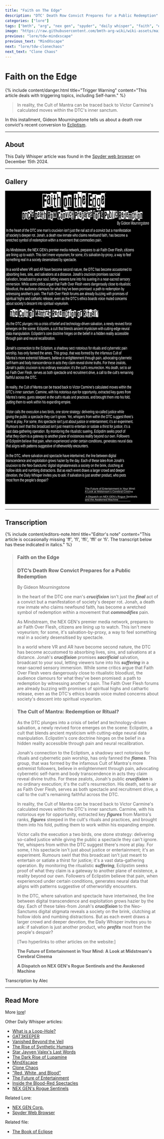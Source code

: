 ```yaml
---
title: "Faith on The Edge"
description: "DTC' Death Row Convict Prepares for a Public Redemption"
categories: ["lore"]
tags: ["bmth", "arg", "nex gen", "spyder", "daily whisper", "faith", "edge"]
image: "https://raw.githubusercontent.com/bmth-arg-wiki/wiki-assets/main/lore/webbrowser/dailywhisper/faith-300x300.png"
previous: "lore/tdw-mindxscape"
previous_text: "MindXscape"
next: "lore/tdw-clonechaos"
next_text: "Clone Chaos"
---
```

# Faith on the Edge

{% include content/danger.html
title="Trigger Warning"
content="This article deals with triggering topics, including Self-harm."
%}

> In reality, the Cult of Mantra can be traced back to Victor Carmine's calculated moves within the DTC's inner sanctum. 

In this installment, Gideon Mourningstone tells us about a death row convict's recent conversion to [Ecliptism](../for-sof/book-of-eclipse).

***

## About

This Daily Whisper article was found in the [Spyder web browser](webbrowser) on December 15th 2024.

***

## Gallery

![faith edge article](https://raw.githubusercontent.com/bmth-arg-wiki/wiki-assets/main/lore/webbrowser/dailywhisper/faith.png)

***

## Transcription

{% include content/editors-note.html
title="Editor's note"
content="This article is occasionally missing 'ff', 'fl', 'ffi', 'ffl' or 'fi'. The transcript below has these indicated in italics."
%}

> ### Faith on the Edge
> 
> ### DTC’s Death Row Convict Prepares for a Public Redemption
> 
> By Gideon Mourningstone
>
> In the heart of the DTC one man's **_crucifixion_** isn't just the **_final_** act of a convict but a manifestation 
> of society's deeper rot. Jonah, a death row inmate who claims newfound faith, has become a wretched symbol of 
> redemption within a movement that **_commodifies_** pain.
>
> As Mindstream, the NEX GEN's premier media network, prepares to air Faith Over Flesh, citizens are lining up to watch. 
> This isn't mere voyeurism; for some, it's salvation-by-proxy, a way to feel something real in a society desensitised by spectacle.
>
> In a world where VR and AR have become second nature, the DTC has become accustomed to absorbing lives, sins, 
> and salvations at a distance. Jonah's **_crucifixion_** promises **_sacrificial_** salvation, broadcast to your soul, 
> letting viewers tune into his **_suffering_** in a near-sacred sensory immersion. 
> While some critics argue that Faith Over Flesh veers dangerously close to ritualistic bloodlust, 
> the audience clamours for what they've been promised: a path to redemption by witnessing another's pain. 
> The Faith Over Flesh forums are already buzzing with promises of spiritual highs and cathartic release, 
> even as the DTC's ethics boards voice muted concerns about society's descent into spiritual voyeurism.

> ### The Cult of Mantra: Redemption or Ritual?
>
> As the DTC plunges into a crisis of belief and technology-driven salvation, a newly revived force emerges on the scene: 
> Eclipstim, a cult that blends ancient mysticism with cutting-edge neural data manipulation. 
> Eclipstim's core doctrine hinges on the belief in a hidden reality accessible through pain and neural recalibration.
>
> Jonah's connection to the Ecliptism, a shadowy sect notorious for rituals and cybernetic pain worship, 
> has only fanned the **_flames_**. This group, that was formed by the infamous Cult of Mantra's more extremist followers, 
> believe in enlightenment through pain, advocating cybernetic self-harm and body transcendence in acts they claim reveal divine truths. 
> For these zealots, Jonah's public **_crucifixion_** is no ordinary execution; it's the cult's resurrection. His death, 
> set to air as Faith Over Flesh, serves as both spectacle and recruitment drive, a call to the cult's remaining faithful across the DTC.
>
> In reality, the Cult of Mantra can be traced back to Victor Carmine's calculated moves within the DTC's inner sanctum. 
> Carmine, with his notorious eye for opportunity, extracted key **_figures_** from Mantra's ranks, 
> **_figures_** steeped in the cult's rituals and practices, and brought them into his fold, 
> putting them to work within his expanding empire. 
>
> Victor calls the execution a two birds, one stone strategy: delivering so-called justice while giving the public a spectacle 
> they can't ignore. Yet, whispers from within the DTC suggest there's more at play. For some, t
> his spectacle isn't just about justice or entertainment; it's an experiment. 
> Rumours swirl that this broadcast isn't just meant to entertain or satiate a thirst for justice; 
> it's a vast data-gathering operation. By monitoring the ritualistic **_suffering_**, 
> Eclipstim seeks proof of what they claim is a gateway to another plane of existence, a reality beyond our own. 
> Followers of Eclipstim believe that pain, when experienced under certain conditions, 
> generates neural data that aligns with patterns suggestive of otherworldly encounters.
> 
> In the DTC, where salvation and spectacle have intertwined, the line between digital transcendence and exploitation 
> grows hazier by the day. Each of these tales-from Jonah's **_crucifixion_** to the Neo-Sanctums digital stigmata 
> reveals a society on the brink, clutching at hollow idols and numbing distractions. 
> But as each event draws a larger crowd and deeper devotion, the Daily Whisper invites you to ask: 
> if salvation is just another product, who **_profits_** most from the people's despair?
>
> [Two hyperlinks to other articles on the website:]
>
> __The Future of Entertainment in Your Mind: A Look at Midstream's Cerebral Cinema__
>
> __A Dispatch on NEX GEN's Rogue Sentinels and the Awakened Machine__
>

Transcription by Alec

***

## Read More

More [lore](lore)!

Other Daily Whisper articles:

- [What is a Loop-Hole?](tdw-loophole)
- [GAT3KEEPER](tdw-gatekeeper)
- [Vanished Beyond the Veil](tdw-vanished)
- [The Rise of Synthetic Humans](tdw-riseofsynth)
- [Star Jayven Valex's Last Words](tdw-valexlastwords)
- [The Dark Rise of Lupamine](tdw-riseoflupamine)
- [MindXscape](tdw-mindxscape)
- [Clone Chaos](tdw-clonechaos)
- ["Red, White, and Blood"](tdw-redwhiteblood)
- [The Future of Entertainment](tdw-futureentertainment)
- [Inside the Blood-Red Spectacles](tdw-bloodredspectacles)
- [NEX GEN's Rogue Sentinels](tdw-roguesentinels)

Related Lore:

- [NEX GEN Corp.](nex-gen-corporation)
- [Spyder Web Browser](webbrowser)

Related file:

- [The Book of Eclipse](../for-sof/book-of-eclipse)